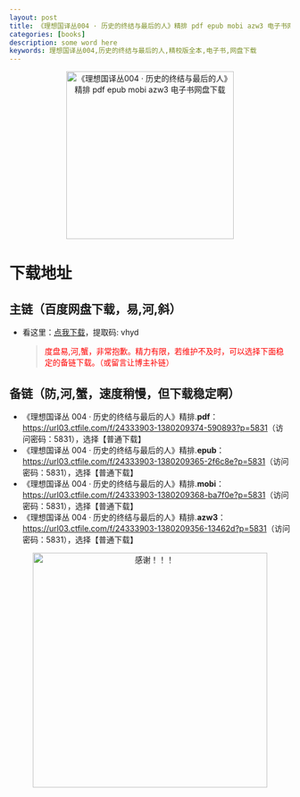 ```yaml
---
layout: post
title: 《理想国译丛004 · 历史的终结与最后的人》精排 pdf epub mobi azw3 电子书网盘下载
categories: [books]
description: some word here
keywords: 理想国译丛004,历史的终结与最后的人,精校版全本,电子书,网盘下载
---
```


<div align="center"><img src="https://qweree.cn/wp-content/uploads/2024/10/li-xiang-guo-004.jpg" alt="《理想国译丛004 · 历史的终结与最后的人》精排 pdf epub mobi azw3 电子书网盘下载" width="300px" height="auto"></div>

# 下载地址

## 主链（百度网盘下载，易,河,斜）

- 看这里：[点我下载](https://pan.baidu.com/s/1iMXUbSbtZQZjDcqDmnWUyw?pwd=vhyd)，提取码: vhyd

  > <p style="color:red" >度盘易,河,蟹，非常抱歉。精力有限，若维护不及时，可以选择下面稳定的备链下载。（或留言让博主补链）</p>

## 备链（防,河,蟹，速度稍慢，但下载稳定啊）

- 《理想国译丛 004 · 历史的终结与最后的人》精排.**pdf**：<https://url03.ctfile.com/f/24333903-1380209374-590893?p=5831>（访问密码：5831），选择【普通下载】
- 《理想国译丛 004 · 历史的终结与最后的人》精排.**epub**：<https://url03.ctfile.com/f/24333903-1380209365-2f6c8e?p=5831>（访问密码：5831），选择【普通下载】
- 《理想国译丛 004 · 历史的终结与最后的人》精排.**mobi**：<https://url03.ctfile.com/f/24333903-1380209368-ba7f0e?p=5831>（访问密码：5831），选择【普通下载】
- 《理想国译丛 004 · 历史的终结与最后的人》精排.**azw3**：<https://url03.ctfile.com/f/24333903-1380209356-13462d?p=5831>（访问密码：5831），选择【普通下载】

<div align="center"><img src="https://pic.imgdb.cn/item/661246bf68eb935713c7f81c.gif" alt="感谢！！！" width="420px" height="auto"/></div>
